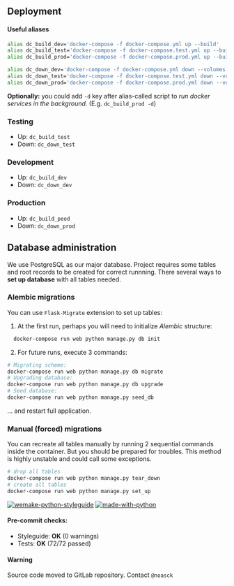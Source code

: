 ## Deployment

#### Useful aliases
``` bash
alias dc_build_dev='docker-compose -f docker-compose.yml up --build'
alias dc_build_test='docker-compose -f docker-compose.test.yml up --build'
alias dc_build_prod='docker-compose -f docker-compose.prod.yml up --build'

alias dc_down_dev='docker-compose -f docker-compose.yml down --volumes --remove-orphans'
alias dc_down_test='docker-compose -f docker-compose.test.yml down --volumes --remove-orphans'
alias dc_down_prod='docker-compose -f docker-compose.prod.yml down --volumes --remove-orphans'
```
**Optionally:** you could add ```-d``` key after alias-called script to *run docker services in the background*. 
(E.g. ```dc_build_prod -d```)
### Testing
- Up: ```dc_build_test```
- Down: ```dc_down_test```
### Development
- Up: ```dc_build_dev```
- Down: ```dc_down_dev```
### Production
- Up: ```dc_build_peod```
- Down: ```dc_down_prod```

## Database administration
We use PostgreSQL as our major database. Project requires some tables and root records to be created for correct runnning.
There several ways to **set up database** with all tables needed.

### Alembic migrations
You can use ```Flask-Migrate``` extension to set up tables:
1. At the first run, perhaps you will need to initialize *Alembic* structure:

``` bash
  docker-compose run web python manage.py db init
```

2. For future runs, execute 3 commands:

``` bash
# Migrating scheme:
docker-compose run web python manage.py db migrate
# Upgrading database:
docker-compose run web python manage.py db upgrade
# Seed database:
docker-compose run web python manage.py seed_db
```
... and restart full application.

### Manual (forced) migrations
You can recreate all tables manually by running 2 sequential commands inside the container. 
But you should be prepared for troubles. This method is highly unstable and could call some exceptions.

``` bash
# drop all tables
docker-compose run web python manage.py tear_down
# create all tables
docker-compose run web python manage.py set_up
```

[![wemake-python-styleguide](https://img.shields.io/badge/style-wemake-000000.svg)](https://github.com/wemake-services/wemake-python-styleguide)
[![made-with-python](https://img.shields.io/badge/Made%20with-Python-1f425f.svg)](https://www.python.org/)


#### Pre-commit checks:
- Styleguide: **OK** (0 warnings)
- Tests: **OK** (72/72 passed)

#### Warning
Source code moved to GitLab repository. Contact ```@noasck```

